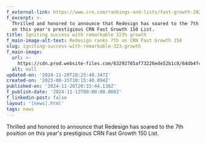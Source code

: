 ```yaml
---
f_external-link: https://www.crn.com/rankings-and-lists/fast-growth-2023-details.htm?c=7
f_excerpt: >-
  Thrilled and honored to announce that Redesign has soared to the 7th position
  on this year's prestigious CRN Fast Growth 150 List.
title: Igniting success with remarkable 323% growth
f_main-image-alt-text: Redesign ranks 7th on CRN Fast Growth 150
slug: igniting-success-with-remarkable-323-growth
f_main-image:
  url: >-
    https://cdn.prod.website-files.com/63292785af73226ede52b1c8/64db4fc16a4bffdbab8850ee_redeisgn-spf-150-.avif
  alt: null
updated-on: '2024-11-20T20:25:40.347Z'
created-on: '2023-08-15T10:15:40.094Z'
published-on: '2024-11-20T20:33:44.136Z'
f_publish-date: '2024-11-13T00:00:00.000Z'
f_linkedin-post: false
layout: '[news].html'
tags: news
---
```


Thrilled and honored to announce that Redesign has soared to the 7th position on this year's prestigious CRN Fast Growth 150 List.
